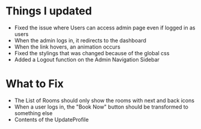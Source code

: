 # Things I updated

- Fixed the issue where Users can access admin page even if logged in as users
- When the admin logs in, it redirects to the dashboard
- When the link hovers, an animation occurs
- Fixed the stylings that was changed because of the global css
- Added a Logout function on the Admin Navigation Sidebar

# What to Fix

- The List of Rooms should only show the rooms with next and back icons
- When a user logs in, the "Book Now" button should be transformed to something else
- Contents of the UpdateProfile

